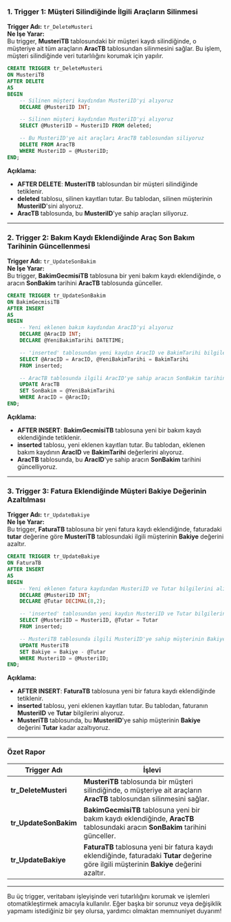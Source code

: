 ### 1. **Trigger 1: Müşteri Silindiğinde İlgili Araçların Silinmesi**
**Trigger Adı:** `tr_DeleteMusteri`  
**Ne İşe Yarar:**  
Bu trigger, **MusteriTB** tablosundaki bir müşteri kaydı silindiğinde, o müşteriye ait tüm araçların **AracTB** tablosundan silinmesini sağlar. Bu işlem, müşteri silindiğinde veri tutarlılığını korumak için yapılır.

```sql
CREATE TRIGGER tr_DeleteMusteri
ON MusteriTB
AFTER DELETE
AS
BEGIN
    -- Silinen müşteri kaydından MusteriID'yi alıyoruz
    DECLARE @MusteriID INT;

    -- Silinen müşteri kaydından MusteriID'yi alıyoruz
    SELECT @MusteriID = MusteriID FROM deleted;

    -- Bu MusteriID'ye ait araçları AracTB tablosundan siliyoruz
    DELETE FROM AracTB
    WHERE MusteriID = @MusteriID;
END;
```

**Açıklama:**  
- **AFTER DELETE**: **MusteriTB** tablosundan bir müşteri silindiğinde tetiklenir.
- **deleted** tablosu, silinen kayıtları tutar. Bu tablodan, silinen müşterinin **MusteriID**'sini alıyoruz.
- **AracTB** tablosunda, bu **MusteriID**'ye sahip araçları siliyoruz.

---

### 2. **Trigger 2: Bakım Kaydı Eklendiğinde Araç Son Bakım Tarihinin Güncellenmesi**
**Trigger Adı:** `tr_UpdateSonBakim`  
**Ne İşe Yarar:**  
Bu trigger, **BakimGecmisiTB** tablosuna bir yeni bakım kaydı eklendiğinde, o aracın **SonBakim** tarihini **AracTB** tablosunda günceller.

```sql
CREATE TRIGGER tr_UpdateSonBakim
ON BakimGecmisiTB
AFTER INSERT
AS
BEGIN
    -- Yeni eklenen bakım kaydından AracID'yi alıyoruz
    DECLARE @AracID INT;
    DECLARE @YeniBakimTarihi DATETIME;

    -- 'inserted' tablosundan yeni kaydın AracID ve BakimTarihi bilgilerini alıyoruz
    SELECT @AracID = AracID, @YeniBakimTarihi = BakimTarihi
    FROM inserted;

    -- AracTB tablosunda ilgili AracID'ye sahip aracın SonBakim tarihini güncelliyoruz
    UPDATE AracTB
    SET SonBakim = @YeniBakimTarihi
    WHERE AracID = @AracID;
END;
```

**Açıklama:**  
- **AFTER INSERT**: **BakimGecmisiTB** tablosuna yeni bir bakım kaydı eklendiğinde tetiklenir.
- **inserted** tablosu, yeni eklenen kayıtları tutar. Bu tablodan, eklenen bakım kaydının **AracID** ve **BakimTarihi** değerlerini alıyoruz.
- **AracTB** tablosunda, bu **AracID**'ye sahip aracın **SonBakim** tarihini güncelliyoruz.

---

### 3. **Trigger 3: Fatura Eklendiğinde Müşteri Bakiye Değerinin Azaltılması**
**Trigger Adı:** `tr_UpdateBakiye`  
**Ne İşe Yarar:**  
Bu trigger, **FaturaTB** tablosuna bir yeni fatura kaydı eklendiğinde, faturadaki **tutar** değerine göre **MusteriTB** tablosundaki ilgili müşterinin **Bakiye** değerini azaltır.

```sql
CREATE TRIGGER tr_UpdateBakiye
ON FaturaTB
AFTER INSERT
AS
BEGIN
    -- Yeni eklenen fatura kaydından MusteriID ve Tutar bilgilerini alıyoruz
    DECLARE @MusteriID INT;
    DECLARE @Tutar DECIMAL(8,2);

    -- 'inserted' tablosundan yeni kaydın MusteriID ve Tutar bilgilerini alıyoruz
    SELECT @MusteriID = MusteriID, @Tutar = Tutar
    FROM inserted;

    -- MusteriTB tablosunda ilgili MusteriID'ye sahip müşterinin Bakiye değerini güncelliyoruz
    UPDATE MusteriTB
    SET Bakiye = Bakiye - @Tutar
    WHERE MusteriID = @MusteriID;
END;
```

**Açıklama:**  
- **AFTER INSERT**: **FaturaTB** tablosuna yeni bir fatura kaydı eklendiğinde tetiklenir.
- **inserted** tablosu, yeni eklenen kayıtları tutar. Bu tablodan, faturanın **MusteriID** ve **Tutar** bilgilerini alıyoruz.
- **MusteriTB** tablosunda, bu **MusteriID**'ye sahip müşterinin **Bakiye** değerini **Tutar** kadar azaltıyoruz.

---

### Özet Rapor

| **Trigger Adı**         | **İşlevi**                                                                                                           |
|-------------------------|-----------------------------------------------------------------------------------------------------------------------|
| **tr_DeleteMusteri**     | **MusteriTB** tablosunda bir müşteri silindiğinde, o müşteriye ait araçların **AracTB** tablosundan silinmesini sağlar. |
| **tr_UpdateSonBakim**    | **BakimGecmisiTB** tablosuna yeni bir bakım kaydı eklendiğinde, **AracTB** tablosundaki aracın **SonBakim** tarihini günceller. |
| **tr_UpdateBakiye**      | **FaturaTB** tablosuna yeni bir fatura kaydı eklendiğinde, faturadaki **Tutar** değerine göre ilgili müşterinin **Bakiye** değerini azaltır. |

---

Bu üç trigger, veritabanı işleyişinde veri tutarlılığını korumak ve işlemleri otomatikleştirmek amacıyla kullanılır. Eğer başka bir sorunuz veya değişiklik yapmamı istediğiniz bir şey olursa, yardımcı olmaktan memnuniyet duyarım!
